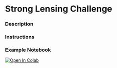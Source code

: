 # Strong Lensing Challenge

### Description

### Instructions 

### Example Notebook 

[![Open In Colab](https://colab.research.google.com/assets/colab-badge.svg)](https://colab.research.google.com/github/PyJedi/MLHack2020/blob/master/StrongLensingChallenge.ipynb)

